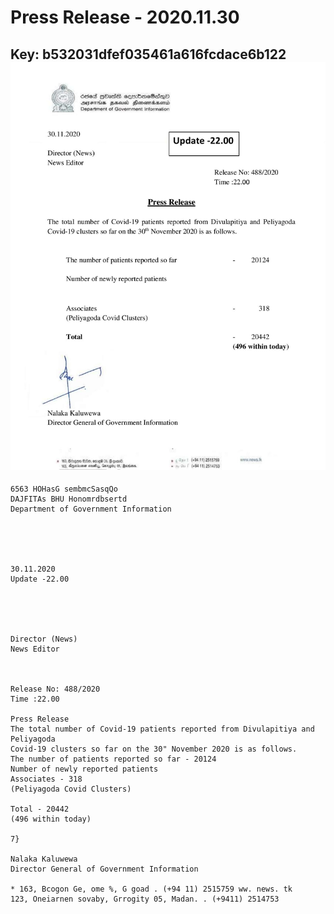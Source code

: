 # Press Release - 2020.11.30 
Key: b532031dfef035461a616fcdace6b122 
![img](img/b532031dfef035461a616fcdace6b122.jpg)
---
```
6563 HOHasG sembmcSasqQo
DAJFITAs BHU Honomrdbsertd
Department of Government Information

 

 

30.11.2020
Update -22.00

 

 

Director (News)
News Editor

 

Release No: 488/2020
Time :22.00

Press Release
The total number of Covid-19 patients reported from Divulapitiya and Peliyagoda
Covid-19 clusters so far on the 30" November 2020 is as follows.
The number of patients reported so far - 20124
Number of newly reported patients
Associates - 318
(Peliyagoda Covid Clusters)

Total - 20442
(496 within today)

7}

Nalaka Kaluwewa
Director General of Government Information

* 163, Bcogon Ge, ome %, G goad . (+94 11) 2515759 ww. news. tk
123, Oneiarnen sovaby, Grrogity 05, Madan. . (+9411) 2514753

```
